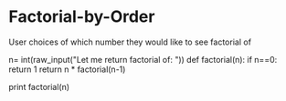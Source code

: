 # Factorial-by-Order
User choices of which number they would like to see factorial of

n= int(raw_input("Let me return factorial of: "))
def factorial(n):
    if n==0:
        return 1
    return n * factorial(n-1)

print factorial(n)

